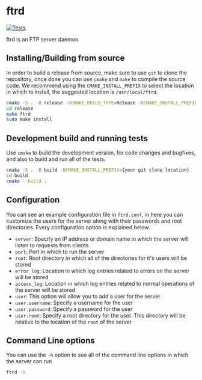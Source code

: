 # ftrd
[![Tests](https://github.com/jonathantorres/ftrd/actions/workflows/tests.yml/badge.svg)](https://github.com/jonathantorres/ftrd/actions/workflows/tests.yml)

ftrd is an FTP server daemon

## Installing/Building from source
In order to build a release from source, make sure to use `git` to clone the repository, once done you can use `cmake` and `make` to compile the source code. We recommend using the `CMAKE_INSTALL_PREFIX` to select the location in which to install, the suggested location is `/usr/local/ftrd`.
```bash
cmake -S . -B release -DCMAKE_BUILD_TYPE=Release -DCMAKE_INSTALL_PREFIX=/usr/local/ftrd
cd release
make ftrd
sudo make install
```

## Development build and running tests
Use `cmake` to build the development version, for code changes and bugfixes, and also to build and run all of the tests.
```bash
cmake -S . -B build -DCMAKE_INSTALL_PREFIX={your git clone location}
cd build
cmake --build .
```

## Configuration
You can see an example configuration file in `ftrd.conf`, in here you can customize the users for the server along with their passwords and root directories. Every configuration option is explained below.

- `server`: Specify an IP address or domain name in which the server will listen to requests from clients
- `port`: Port in which to run the server
- `root`: Root directory in which all of the directories for it's users will be stored
- `error_log`: Location in which log entries related to errors on the server will be stored
- `access_log`: Location in which log entries related to normal operations of the server will be stored
- `user`: This option will allow you to add a user for the server
- `user.username`: Specify a username for the user
- `user.password`: Specify a password for the user
- `user.root`: Specify a root directory for the user. This directory will be relative to the location of the `root` of the server

## Command Line options
You can use the `-h` option to see all of the command line options in which the server can run
```bash
ftrd -h
```
